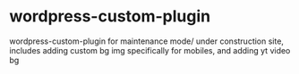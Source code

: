 # wordpress-custom-plugin
wordpress-custom-plugin for maintenance mode/ under construction site, includes adding custom bg img specifically for mobiles, and adding yt video bg
